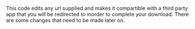 ﻿This code edits any url supplied and makes it compartible with a third party app that you will be redirected to inorder to complete your download. 
There are some changes that need to be made later on.
